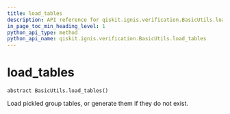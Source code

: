 ```yaml
---
title: load_tables
description: API reference for qiskit.ignis.verification.BasicUtils.load_tables
in_page_toc_min_heading_level: 1
python_api_type: method
python_api_name: qiskit.ignis.verification.BasicUtils.load_tables
---
```


# load\_tables

<span id="qiskit.ignis.verification.BasicUtils.load_tables" />

`abstract BasicUtils.load_tables()`

Load pickled group tables, or generate them if they do not exist.


